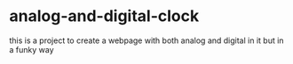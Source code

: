 # analog-and-digital-clock
this is a project to create a webpage with both analog and digital in it but in a funky way
